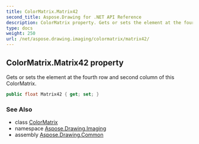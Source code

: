 ```yaml
---
title: ColorMatrix.Matrix42
second_title: Aspose.Drawing for .NET API Reference
description: ColorMatrix property. Gets or sets the element at the fourth row and second column of this ColorMatrix
type: docs
weight: 250
url: /net/aspose.drawing.imaging/colormatrix/matrix42/
---
```

## ColorMatrix.Matrix42 property

Gets or sets the element at the fourth row and second column of this ColorMatrix.

```csharp
public float Matrix42 { get; set; }
```

### See Also

* class [ColorMatrix](../)
* namespace [Aspose.Drawing.Imaging](../../colormatrix/)
* assembly [Aspose.Drawing.Common](../../../)



